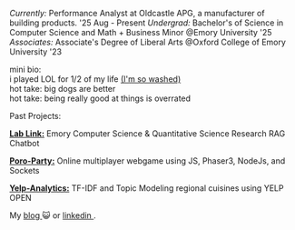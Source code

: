  <i>Currently:</i> Performance Analyst at Oldcastle APG, a manufacturer of building products.  '25 Aug - Present
 <i>Undergrad:</i> Bachelor's of Science in Computer Science and Math + Business Minor @Emory University  '25
 <i>Associates:</i> Associate's Degree of Liberal Arts @Oxford College of Emory University '23

mini bio:  
i played LOL for 1/2 of my life [(I'm so washed)](https://op.gg/lol/summoners/na/sukon)  
hot take: big dogs are better   
hot take: being really good at things is overrated  


<p> Past Projects: </p>

__[Lab Link:](https://github.com/rlyn122/lab-link)__ Emory Computer Science & Quantitative Science Research RAG Chatbot

__[Poro-Party:](https://github.com/rlyn122/Poro-Party)__   Online multiplayer webgame using JS, Phaser3, NodeJs, and Sockets

__[Yelp-Analytics:](https://github.com/rlyn122/YelpAnalytics)__  TF-IDF and Topic Modeling regional cuisines using YELP OPEN

 My <a href="https://ryworld-lgb4.vercel.app/"> blog </a> 😺 or <a href="https://www.linkedin.com/in/ryan-lin122/"> linkedin </a>. 
